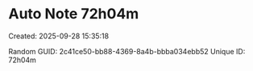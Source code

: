 ﻿# Auto Note 72h04m
Created: 2025-09-28 15:35:18

Random GUID: 2c41ce50-bb88-4369-8a4b-bbba034ebb52
Unique ID: 72h04m
